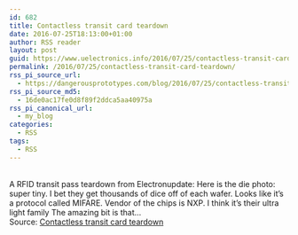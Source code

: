 ```yaml
---
id: 682
title: Contactless transit card teardown
date: 2016-07-25T18:13:00+01:00
author: RSS reader
layout: post
guid: https://www.uelectronics.info/2016/07/25/contactless-transit-card-teardown/
permalink: /2016/07/25/contactless-transit-card-teardown/
rss_pi_source_url:
  - https://dangerousprototypes.com/blog/2016/07/25/contactless-transit-card-teardown/
rss_pi_source_md5:
  - 16de0ac17fe0d8f89f2ddca5aa40975a
rss_pi_canonical_url:
  - my_blog
categories:
  - RSS
tags:
  - RSS
---
```

&#013;  
A RFID transit pass teardown from Electronupdate: Here is the die photo: super tiny. I bet they get thousands of dice off of each wafer. Looks like it’s a protocol called MIFARE. Vendor of the chips is NXP. I think it’s their ultra light family The amazing bit is that…&#013;  
Source: <a href="https://dangerousprototypes.com/blog/2016/07/25/contactless-transit-card-teardown/" target="_blank">Contactless transit card teardown</a>